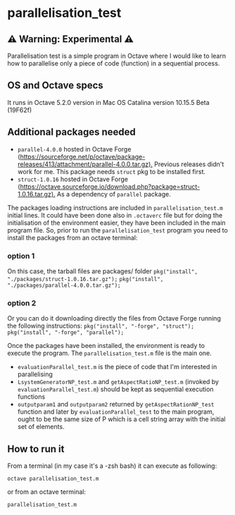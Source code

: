 # parallelisation_test

## ⚠️ Warning: Experimental ⚠️

Parallelisation test is a simple program in Octave where I would like to learn how to parallelise only a piece of code (function) in a sequential process.

## OS and Octave specs

It runs in Octave 5.2.0 version in Mac OS Catalina version 10.15.5 Beta (19F62f)

## Additional packages needed

* `parallel-4.0.0` hosted in Octave Forge (<https://sourceforge.net/p/octave/package-releases/413/attachment/parallel-4.0.0.tar.gz).> Previous releases didn't work for me. This package needs `struct` pkg to be installed first.  
* `struct-1.0.16` hosted in Octave Forge (<https://octave.sourceforge.io/download.php?package=struct-1.0.16.tar.gz).> As a dependency of `parallel` package.

The packages loading instructions are included in `parallelisation_test.m` initial lines. It could have been done also in `.octaverc` file but for doing the initialisation of the environment easier, they have been included in the main program file.  So, prior to run the `parallelisation_test` program you need to install the packages from an octave terminal:

### option 1

On this case, the tarball files are packages/ folder
`pkg("install", "./packages/struct-1.0.16.tar.gz");`
`pkg("install", "./packages/parallel-4.0.0.tar.gz");`

### option 2

Or you can do it downloading directly the files from Octave Forge running the following instructions:
`pkg("install", "-forge", "struct");`
`pkg("install", "-forge", "parallel");`

Once the packages have been installed, the environment is ready to execute the program. The `parallelisation_test.m` file is the main one.

* `evaluationParallel_test.m` is the piece of code that I'm interested in parallelising
* `LsystemGeneratorNP_test.m` and `getAspectRatioNP_test.m` (invoked by `evaluationParallel_test.m`) should be kept as sequential execution functions
* `outputparam1` and `outputparam2` returned by `getAspectRationNP_test` function and later by `evaluationParallel_test` to the main program, ought to be the same size of P which is a cell string array with the initial set of elements.

## How to run it

From a terminal (in my case it's a -zsh bash) it can execute as following:

`octave parallelisation_test.m`

or from an octave terminal:

`parallelisation_test.m`

